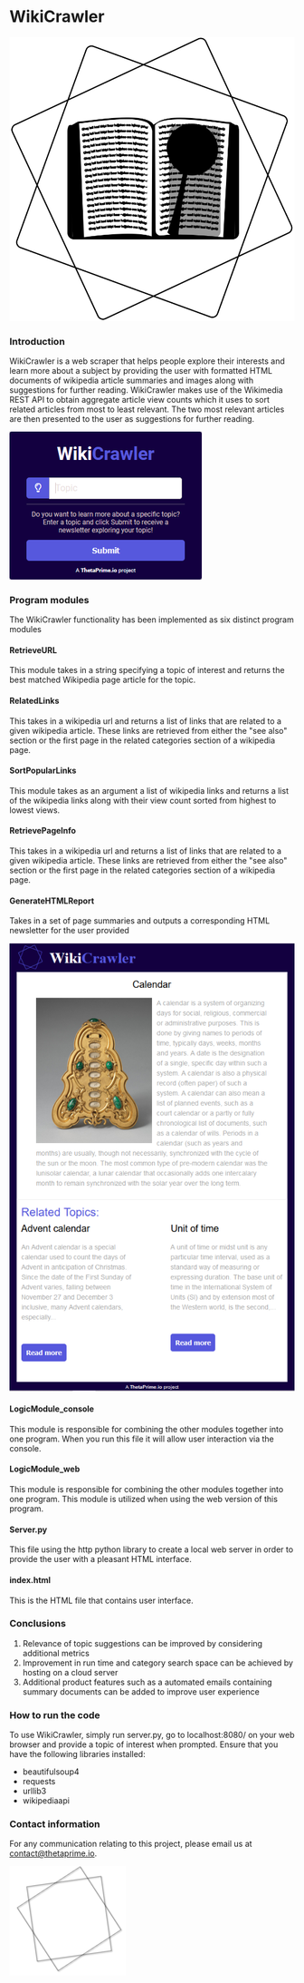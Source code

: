# WikiCrawler
![alt text](WikiCrawlerLogoBW.SVG)
### Introduction 
WikiCrawler is a web scraper that helps people explore their interests and learn more about a subject by providing the user with formatted HTML documents of wikipedia article summaries and images along with suggestions for further reading. WikiCrawler makes use of the Wikimedia REST API to obtain aggregate article view counts which it uses to sort related articles from most to least relevant. The two most relevant articles are then presented to the user as suggestions for further reading.

![alt text](WikiCrawler.png)

### Program modules
The WikiCrawler functionality has been implemented as six distinct program modules

#### RetrieveURL 
This module takes in a string specifying a topic of interest and returns the best matched Wikipedia page article for the topic.
#### RelatedLinks
This takes in a wikipedia url and returns a list of links that are related to a given wikipedia article. These links are retrieved from either the "see also" section or the first page in the related categories section of a wikipedia page. 
#### SortPopularLinks
This module takes as an argument a list of wikipedia links and returns a list of the wikipedia links along with their view count sorted from highest to lowest views.	 
#### RetrievePageInfo
This takes in a wikipedia url and returns a list of links that are related to a given wikipedia article. These links are retrieved from either the "see also" section or the first page in the related categories section of a wikipedia page. 
#### GenerateHTMLReport
Takes in a set of page summaries and outputs a corresponding HTML newsletter for the user provided 

![alt text](WikiCrawlerExample.PNG)
#### LogicModule_console
This module is responsible for combining the other modules together into one program. When you run this file it will allow user interaction via the console.
#### LogicModule_web
This module is responsible for combining the other modules together into one program. This module is utilized when using the web version of this program.
#### Server.py
This file using the http python library to create a local web server in order to provide the user with a pleasant HTML interface.
#### index.html
This is the HTML file that contains user interface.

### Conclusions 
1. Relevance of topic suggestions can be improved by considering additional metrics 
2. Improvement in run time and category search space can be achieved by hosting on a cloud server 
3. Additional product features such as a automated emails containing summary documents can be added to improve user experience  

### How to run the code
To use WikiCrawler, simply run server.py, go to localhost:8080/ on your web browser and provide a topic of interest when prompted. Ensure that you have the following libraries installed: 
- beautifulsoup4
- requests
- urllib3
- wikipediaapi

### Contact information 

For any communication relating to this project, please email us at contact@thetaprime.io.

![alt text](thetaprime_shape.png)
